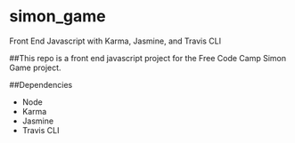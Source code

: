 # simon_game
Front End Javascript with Karma, Jasmine, and Travis CLI

##This repo is a front end javascript project for the Free Code Camp Simon Game project.

##Dependencies
- Node
- Karma
- Jasmine
- Travis CLI
